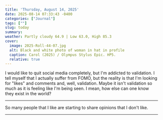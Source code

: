 ```yaml
---
title: 'Thursday, August 14, 2025'
date: 2025-08-14 07:33:43 -0400
categories: ["Journal"]
tags: [""]
slug: today
summary: 
weather: Partly cloudy 64.9 | Low 63.0, High 85.3
cover: 
  image: 2025-Roll-44-07.jpg
  alt: Black and white photo of woman in hat in profile
  caption: Carol (2025) / Olympus Stylus Epic. HP5.
  relative: true
---
```


I would like to quit social media completely, but I'm addicted to validation. I tell myself that I actually suffer from FOMO, but the reality is that I'm looking for "likes" and comments and, well, validation. Maybe it isn't validation so much as it is feeling like I'm being seen. I mean, how else can one know they exist in the world?

----

So many people that I like are starting to share opinions that I don't like.

----


